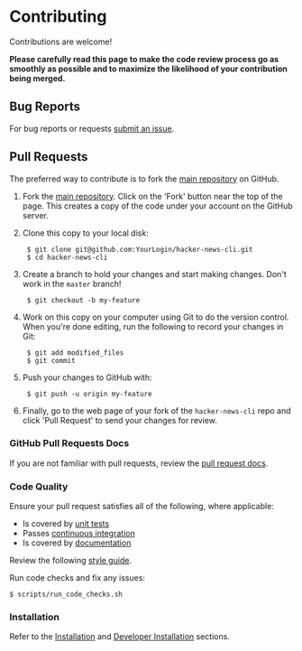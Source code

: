 Contributing
============

Contributions are welcome!

**Please carefully read this page to make the code review process go as smoothly as possible and to maximize the likelihood of your contribution being merged.**

## Bug Reports

For bug reports or requests [submit an issue](https://github.com/donnemartin/hacker-news-cli/issues).

## Pull Requests

The preferred way to contribute is to fork the
[main repository](https://github.com/donnemartin/hacker-news-cli) on GitHub.

1. Fork the [main repository](https://github.com/donnemartin/hacker-news-cli).  Click on the 'Fork' button near the top of the page.  This creates a copy of the code under your account on the GitHub server.

2. Clone this copy to your local disk:

        $ git clone git@github.com:YourLogin/hacker-news-cli.git
        $ cd hacker-news-cli

3. Create a branch to hold your changes and start making changes. Don't work in the `master` branch!

        $ git checkout -b my-feature

4. Work on this copy on your computer using Git to do the version control. When you're done editing, run the following to record your changes in Git:

        $ git add modified_files
        $ git commit

5. Push your changes to GitHub with:

        $ git push -u origin my-feature

6. Finally, go to the web page of your fork of the `hacker-news-cli` repo and click 'Pull Request' to send your changes for review.

### GitHub Pull Requests Docs

If you are not familiar with pull requests, review the [pull request docs](https://help.github.com/articles/using-pull-requests/).

### Code Quality

Ensure your pull request satisfies all of the following, where applicable:

* Is covered by [unit tests](https://github.com/donnemartin/hacker-news-cli#unit-tests-and-code-coverage)
* Passes [continuous integration](https://github.com/donnemartin/hacker-news-cli#continuous-integration)
* Is covered by [documentation](https://github.com/donnemartin/hacker-news-cli#documentation)

Review the following [style guide](https://google-styleguide.googlecode.com/svn/trunk/pyguide.html).

Run code checks and fix any issues:

    $ scripts/run_code_checks.sh

### Installation

Refer to the [Installation](https://github.com/donnemartin/hacker-news-cli#installation) and [Developer Installation](https://github.com/donnemartin/hacker-news-cli#developer-installation) sections.
